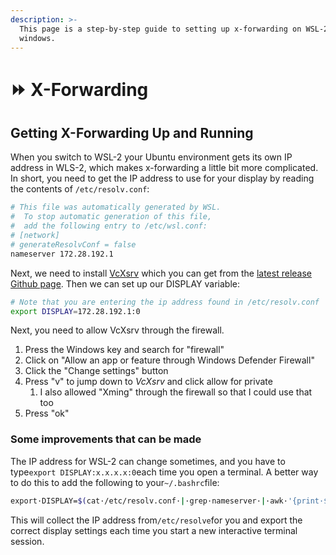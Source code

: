 ```yaml
---
description: >-
  This page is a step-by-step guide to setting up x-forwarding on WSL-2 to
  windows.
---
```


# ⏩ X-Forwarding

## Getting X-Forwarding Up and Running

When you switch to WSL-2 your Ubuntu environment gets its own IP address in WLS-2, which makes x-forwarding a little bit more complicated. In short, you need to get the IP address to use for your display by reading the contents of `/etc/resolv.conf`:

```bash
# This file was automatically generated by WSL.
#  To stop automatic generation of this file,
#  add the following entry to /etc/wsl.conf:
# [network]
# generateResolvConf = false
nameserver 172.28.192.1
```

 Next, we need to install [VcXsrv](https://github.com/ArcticaProject/vcxsrv/releases/tag/1.17.0.0-3) which you can get from the [latest release Github page](https://github.com/ArcticaProject/vcxsrv/releases/tag/1.17.0.0-3). Then we can set up our DISPLAY variable:

```bash
# Note that you are entering the ip address found in /etc/resolv.conf
export DISPLAY=172.28.192.1:0
```

Next, you need to allow VcXsrv through the firewall.

1. Press the Windows key and search for "firewall"
2. Click on "Allow an app or feature through Windows Defender Firewall"
3. Click the "Change settings" button
4. Press "v" to jump down to _VcXsrv_ and click allow for private
   1. I also allowed "Xming" through the firewall so that I could use that too
5. Press "ok"

### Some improvements that can be made

The IP address for WSL-2 can change sometimes, and you have to type`export DISPLAY:x.x.x.x:0`each time you open a terminal. A better way to do this to add the following to your`~/.bashrc`file:

```bash
export·DISPLAY=$(cat·/etc/resolv.conf·|·grep·nameserver·|·awk·'{print·$2}'):0
```

This will collect the IP address from`/etc/resolve`for you and export the correct display settings each time you start a new interactive terminal session.

